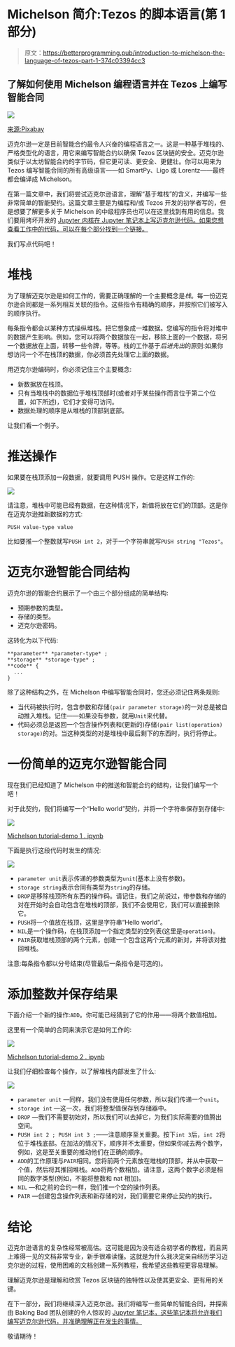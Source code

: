 # Michelson 简介:Tezos 的脚本语言(第 1 部分)

> 原文：<https://betterprogramming.pub/introduction-to-michelson-the-language-of-tezos-part-1-374c03394cc3>

## 了解如何使用 Michelson 编程语言并在 Tezos 上编写智能合同

![](img/2b9bec226580ca62cf9694cded067c53.png)

[来源:Pixabay](https://pixabay.com/illustrations/matrix-code-data-networking-1735640/)

迈克尔逊一定是目前智能合约最令人兴奋的编程语言之一。这是一种基于堆栈的、严格类型化的语言，用它来编写智能合约以确保 Tezos 区块链的安全。迈克尔逊类似于以太坊智能合约的字节码，但它更可读、更安全、更健壮。你可以用来为 Tezos 编写智能合同的所有高级语言——如 SmartPy、Ligo 或 Lorentz——最终都会编译成 Michelson。

在第一篇文章中，我们将尝试迈克尔逊语言，理解“基于堆栈”的含义，并编写一些非常简单的智能契约。这篇文章主要是为编程和/或 Tezos 开发的初学者写的，但是想要了解更多关于 Michelson 的中级程序员也可以在这里找到有用的信息。我们要用烤坏开发的 [Jupyter 内核在 Jupyter 笔记本上写迈克尔逊代码。如果您想查看工作中的代码，可以在每个部分找到一个链接。](https://github.com/baking-bad/michelson-kernel)

我们写点代码吧！

# 堆栈

为了理解迈克尔逊是如何工作的，需要正确理解的一个主要概念是*栈*。每一份迈克尔逊合同都是一系列相互关联的指令。这些指令有精确的顺序，并按照它们被写入的顺序执行。

每条指令都会以某种方式操纵堆栈。把它想象成一堆数据。您编写的指令将对堆中的数据产生影响。例如，您可以将两个数据放在一起，移除上面的一个数据，将另一个数据放在上面，转移一些令牌，等等。栈的工作基于*后进先出*的原则:如果你想访问一个不在栈顶的数据，你必须首先处理它上面的数据。

用迈克尔逊编码时，你必须记住三个主要概念:

*   新数据放在栈顶。
*   只有当堆栈中的数据位于堆栈顶部时(或者对于某些操作而言位于第二个位置，如下所述)，它们才变得可访问。
*   数据处理的顺序是从堆栈的顶部到底部。

让我们看一个例子。

# 推送操作

如果要在栈顶添加一段数据，就要调用 PUSH 操作。它是这样工作的:

![](img/afe6aa56a3aadb4646d54ca57c3e02f8.png)

请注意，堆栈中可能已经有数据，在这种情况下，新值将放在它们的顶部。这是你在迈克尔逊推新数据的方式:

```
PUSH value-type value
```

比如要推一个整数就写`PUSH int 2`，对于一个字符串就写`PUSH string "Tezos"`。

# 迈克尔逊智能合同结构

迈克尔逊的智能合约展示了一个由三个部分组成的简单结构:

*   预期参数的类型。
*   存储的类型。
*   迈克尔逊密码。

这转化为以下代码:

```
**parameter** *parameter-type* ;
**storage** *storage-type* ;
**code** {
  ...
}
```

除了这种结构之外，在 Michelson 中编写智能合同时，您还必须记住两条规则:

*   当代码被执行时，包含参数和存储`(pair parameter storage)`的一对总是被自动推入堆栈。记住——如果没有参数，就用`Unit`来代替。
*   代码必须总是返回一个包含操作列表和(更新的)存储`(pair list(operation) storage)`的对。当这种类型的对是堆栈中最后剩下的东西时，执行将停止。

# 一份简单的迈克尔逊智能合同

现在我们已经知道了 Michelson 中的推送和智能合约的结构，让我们编写一个吧！

对于此契约，我们将编写一个“Hello world”契约，并将一个字符串保存到存储中:

![](img/b9caafdde9bf91e1116d472ed4e14dde.png)

[Michelson tutorial-demo 1 . ipynb](https://mybinder.org/v2/gh/claudebarde/michelson-kernel/binder)

下面是执行这段代码时发生的情况:

![](img/1dc707e24c8f269e36e1ed5aaef7502c.png)

*   `parameter unit`表示传递的参数类型为`unit`(基本上没有参数)。
*   `storage string`表示合同有类型为`string`的存储。
*   `DROP`是移除栈顶所有东西的操作码。请记住，我们之前说过，带参数和存储的对在开始时会自动包含在堆栈的顶部，我们不会使用它，我们可以直接删除它。
*   `PUSH`将一个值放在栈顶，这里是字符串“Hello world”。
*   `NIL`是一个操作码，在栈顶添加一个指定类型的空列表(这里是`operation`)。
*   `PAIR`获取堆栈顶部的两个元素，创建一个包含这两个元素的新对，并将该对推回堆栈。

注意:每条指令都以分号结束(尽管最后一条指令是可选的)。

# 添加整数并保存结果

下面介绍一个新的操作:`ADD`。你可能已经猜到了它的作用——将两个数值相加。

这里有一个简单的合同来演示它是如何工作的:

![](img/fe661912de82067d4d82da73261cce33.png)

[Michelson tutorial-demo 2 . ipynb](https://mybinder.org/v2/gh/claudebarde/michelson-kernel/binder)

让我们仔细检查每个操作，以了解堆栈内部发生了什么:

![](img/adee25dbf6ba25bee41e4384e1c71f15.png)

*   `parameter unit` —同样，我们没有使用任何参数，所以我们传递一个`unit`。
*   `storage int` —这一次，我们将整型值保存到存储器中。
*   `DROP` —我们不需要初始对，所以我们可以去掉它，为我们实际需要的值腾出空间。
*   `PUSH int 2 ; PUSH int 3 ;`——注意顺序至关重要。按下`int 3`后，`int 2`将位于堆栈底部。在加法的情况下，顺序并不太重要，但如果你减去两个数字，例如，这是至关重要的推动他们在正确的顺序。
*   `ADD`的工作原理与`PAIR`相同。您将前两个元素放在堆栈的顶部，并从中获取一个值，然后将其推回堆栈。`ADD`将两个数相加。请注意，这两个数字必须是相同的数字类型(例如，不能将整数和 nat 相加)。
*   `NIL` —和之前的合约一样，我们推一个空的操作列表。
*   `PAIR` —创建包含操作列表和新存储的对，我们需要它来停止契约的执行。

# 结论

迈克尔逊语言的复杂性经常被高估。这可能是因为没有适合初学者的教程，而且网上难得一见的文档非常专业，新手很难读懂。这就是为什么我决定亲自经历学习迈克尔逊的过程，使用困难的文档创建一系列教程，我希望这些教程更容易理解。

理解迈克尔逊是理解和欣赏 Tezos 区块链的独特性以及使其更安全、更有用的关键。

在下一部分，我们将继续深入迈克尔逊。我们将编写一些简单的智能合同，并探索由 Baking Bad 团队创建的令人惊叹的 [Jupyter 笔记本，这些笔记本将允许我们编写迈克尔逊代码，并准确理解正在发生的事情。](https://mybinder.org/v2/gh/baking-bad/michelson-kernel/binder?filepath=michelson_quickstart.ipynb)

敬请期待！